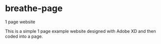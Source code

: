 # breathe-page
1 page website

This is a simple 1 page example website designed with Adobe XD and then coded into a page. 

